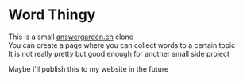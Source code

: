 # Word Thingy

This is a small [answergarden.ch](https://answergarden.ch/) clone  
You can create a page where you can collect words to a certain topic  
It is not really pretty but good enough for another small side project

Maybe i'll publish this to my website in the future